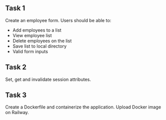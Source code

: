 ## Task 1
Create an employee form. Users should be able to: 
- Add employees to a list
- View employee list
- Delete employees on the list
- Save list to local directory
- Valid form inputs

## Task 2
Set, get and invalidate session attributes.

## Task 3
Create a Dockerfile and containerize the application. Upload Docker image on Railway.